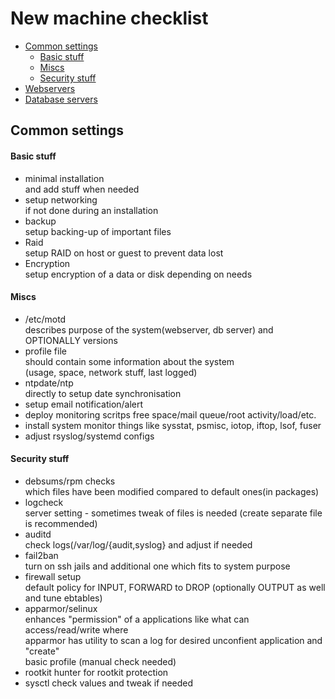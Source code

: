 # New machine checklist

- [Common settings](#common-settings)  
  - [Basic stuff](#basic-stuff)  
  - [Miscs](#miscs)  
  - [Security stuff](#security-stuff)  
- [Webservers](#webservers)  
- [Database servers](#database-servers)  



## Common settings
#### Basic stuff
* minimal installation  
  and add stuff when needed
* setup networking  
  if not done during an installation
* backup  
  setup backing-up of important files
* Raid  
  setup RAID on host or guest to prevent data lost
* Encryption  
  setup encryption of a data or disk depending on needs

  

#### Miscs
* /etc/motd  
  describes purpose of the system(webserver, db server) and OPTIONALLY versions
* profile file  
  should contain some information about the system  
  (usage, space, network stuff, last logged)
* ntpdate/ntp  
  directly to setup date synchronisation
* setup email notification/alert
* deploy monitoring scritps
  free space/mail queue/root activity/load/etc.
* install system monitor things
  like sysstat, psmisc, iotop, iftop, lsof, fuser
* adjust rsyslog/systemd configs 

#### Security stuff
* debsums/rpm checks  
  which files have been modified compared to default ones(in packages)
* logcheck  
  server setting - sometimes tweak of files is needed (create separate file is recommended)
* auditd  
  check logs(/var/log/{audit,syslog} and adjust if needed
* fail2ban  
  turn on ssh jails and additional one which fits to system purpose
* firewall setup  
  default policy for INPUT, FORWARD to DROP (optionally OUTPUT as well and tune ebtables)
* apparmor/selinux  
  enhances "permission" of a applications like what can access/read/write where  
  apparmor has utility to scan a log for desired unconfient application and "create"  
  basic profile (manual check needed)
* rootkit hunter
  for rootkit protection
* sysctl
  check values and tweak if needed
